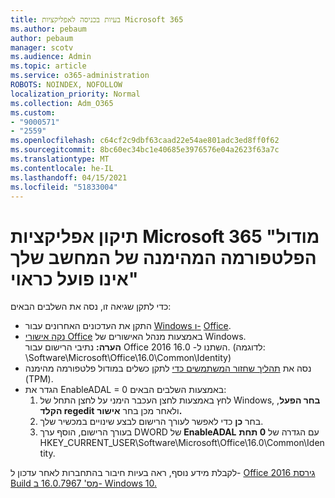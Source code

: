 ```yaml
---
title: בעיות בכניסה לאפליקציות Microsoft 365
ms.author: pebaum
author: pebaum
manager: scotv
ms.audience: Admin
ms.topic: article
ms.service: o365-administration
ROBOTS: NOINDEX, NOFOLLOW
localization_priority: Normal
ms.collection: Adm_O365
ms.custom:
- "9000571"
- "2559"
ms.openlocfilehash: c64cf2c9dbf63caad22e54ae801adc3ed8ff0f62
ms.sourcegitcommit: 8bc60ec34bc1e40685e3976576e04a2623f63a7c
ms.translationtype: MT
ms.contentlocale: he-IL
ms.lasthandoff: 04/15/2021
ms.locfileid: "51833004"
---
```

# <a name="fixing-the-microsoft-365-apps-your-computers-trusted-platform-module-is-not-functioning-properly-message"></a>תיקון אפליקציות Microsoft 365 "מודול הפלטפורמה המהימנה של המחשב שלך אינו פועל כראוי"

כדי לתקן שגיאה זו, נסה את השלבים הבאים:

- התקן את העדכונים האחרונים עבור [Windows ו-](https://support.microsoft.com/help/4027667/windows-10-update) [Office](https://support.office.com/article/update-office-and-your-computer-with-microsoft-update-2ab296f3-7f03-43a2-8e50-46de917611c5).
- [נקה אישורי Office](https://docs.microsoft.com/office/troubleshoot/office-suite-issues/another-account-already-signed-in#step-4-clear-cached-credentials-on-the-computer) באמצעות מנהל האישורים של Windows.<br/>
    **הערה:** נתיבי הרישום עבור Office 2016 השתנו ל- 16.0. (לדוגמה: \Software\Microsoft\Office\16.0\Common\Identity\)
- נסה את [תהליך שחזור המשתמשים כדי](https://docs.microsoft.com/office365/troubleshoot/administration/connection-issue-when-sign-in-office-2016#symptom-2) לתקן כשלים במודול פלטפורמה מהימנה (TPM).
- הגדר את EnableADAL = 0 באמצעות השלבים הבאים:  
    1. לחץ באמצעות לחצן העכבר הימני על לחצן התחל של Windows, **בחר הפעל**, **הקלד regedit** ולאחר מכן בחר **אישור.**
    2. בחר **כן** כדי לאפשר לעורך הרישום לבצע שינויים במכשיר שלך.
    3. בעורך הרישום, הוסף ערך DWORD של **EnableADAL** עם הגדרה של **0 תחת** HKEY_CURRENT_USER\Software\Microsoft\Office\16.0\Common\Identity.

לקבלת מידע נוסף, ראה בעיות חיבור בהתחברות לאחר עדכון ל- [Office 2016 גירסת Build מס' 16.0.7967 ב- Windows 10.](https://docs.microsoft.com/office365/troubleshoot/administration/connection-issue-when-sign-in-office-2016)